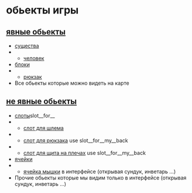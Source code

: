 # обьекты игры

## [явные обьекты](tangible.hpp)
- [существа](essence.hpp)
- - [человек](man.hpp)
- [блоки](block.hpp)
- - [рюкзак](backpuck.hpp)
- Все обьекты которые можно видеть на карте 
## [не явные обьекты](not__tangible.hpp)
- [слоты](slot.hpp)slot__for__
- - [слот для шлема](slot__for__helmet.hpp)
- - [слот для рюкзака](slot__for__backpuck.hpp) use slot__for__my__back
- - [слот для щита на плечах](slot__for__backshield.hpp) use slot__for__my__back
- [ячейки](cell.hpp)
- - [ячейка мышки](cell.hpp) в интерфейсе (открывая сундук, инветарь ...)
- Прочие обьекты которые мы видим только в интерфейсе (открывая сундук, инветарь ...)

